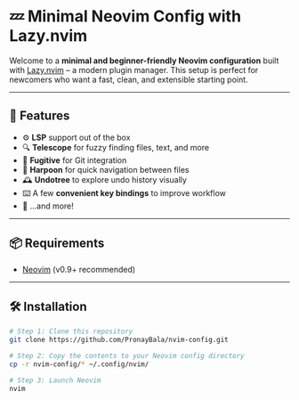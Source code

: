# 💤 Minimal Neovim Config with Lazy.nvim

Welcome to a **minimal and beginner-friendly Neovim configuration** built with [Lazy.nvim](https://github.com/folke/lazy.nvim) – a modern plugin manager. This setup is perfect for newcomers who want a fast, clean, and extensible starting point.

---

## 🚀 Features

- ⚙️ **LSP** support out of the box  
- 🔍 **Telescope** for fuzzy finding files, text, and more  
- 🌿 **Fugitive** for Git integration  
- 🎣 **Harpoon** for quick navigation between files  
- 🕰️ **Undotree** to explore undo history visually  
- ⌨️ A few **convenient key bindings** to improve workflow  
- 🧩 ...and more!

---

## 📦 Requirements

- [Neovim](https://neovim.io/) (v0.9+ recommended)

---

## 🛠️ Installation

```bash
# Step 1: Clone this repository
git clone https://github.com/PronayBala/nvim-config.git

# Step 2: Copy the contents to your Neovim config directory
cp -r nvim-config/* ~/.config/nvim/

# Step 3: Launch Neovim
nvim
